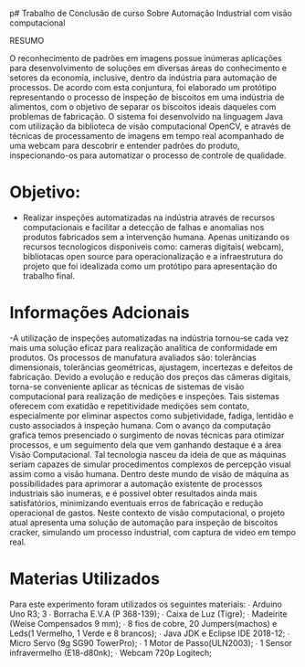 p# Trabalho de Conclusão de curso Sobre Automação Industrial com visão computacional

RESUMO

O reconhecimento de padrões em imagens possue inúmeras aplicações para desenvolvimento de
soluções em diversas áreas do conhecimento e setores da economia, inclusive, dentro da indústria
para automação de processos. De acordo com esta conjuntura, foi elaborado um protótipo
representando o processo de inspeção de biscoitos em uma indústria de alimentos, com o objetivo
de separar os biscoitos ideais daqueles com problemas de fabricação. O sistema foi desenvolvido
na linguagem Java com utilização da biblioteca de visão computacional OpenCV, e através
de técnicas de processamento de imagens em tempo real acompanhado de uma webcam para
descobrir e entender padrões do produto, inspecionando-os para automatizar o processo de
controle de qualidade.


# Objetivo:
 - Realizar inspeções automatizadas na indústria através de recursos computacionais e facilitar a detecção de falhas e anomalias nos produtos fabricados sem a intervenção humana. Apenas unitizando os recursos tecnologicos disponiveis como: cameras digitais( webcam), bibliotacas open source para operacionalização e a infraestrutura do projeto que foi idealizada como um protótipo para apresentação do trabalho final.
  





# Informações Adcionais
-A utilização de inspeções automatizadas na indústria tornou-se cada vez mais uma solução
eficaz para realização analítica de conformidade em produtos. Os processos de manufatura
avaliados são: tolerâncias dimensionais, tolerâncias geométricas, ajustagem, incertezas e defeitos
de fabricação. Devido a evolução e redução dos preços das câmeras digitais, torna-se conveniente
aplicar as técnicas de sistemas de visão computacional para realização de medições e inspeções.
Tais sistemas oferecem com exatidão e repetitividade medições sem contato, especialmente por
eliminar aspectos como subjetividade, fadiga, lentidão e custo associados à inspeção humana.
Com o avanço da computação grafica temos presenciado o surgimento de novas técnicas para
otimizar processos, e um seguimento dela que vem ganhando destaque é a área Visão Computacional. Tal tecnologia nasceu da ideia de que as máquinas seriam capazes de simular procedimentos
complexos de percepção visual assim como a visão humana. Dentro deste mundo de visão de
máquina as possibilidades para aprimorar a automação existente de processos industriais são
inumeras, e é possivel obter resultados ainda mais satisfatórios, minimizando eventuais erros de
fabricação e redução operacional de gastos. Neste contexto de visão computacional, o projeto
atual apresenta uma solução de automação para inspeção de biscoitos cracker, simulando um
processo industrial, com captura de video em tempo real.

# Materias Utilizados
Para este experimento foram utilizados os seguintes materiais:
∙ Arduino Uno R3;
3
∙ Borracha E.V.A (P 368-139);
∙ Caixa de Luz (Tigre);
∙ Madeirite (Weise Compensados 9 mm);
∙ 8 fios de cobre, 20 Jumpers(machos) e Leds(1 Vermelho, 1 Verde e 8 brancos);
∙ Java JDK e Eclipse IDE 2018-12;
∙ Micro Servo (9g SG90 TowerPro);
∙ 1 Motor de Passo(ULN2003);
∙ 1 Sensor infravermelho (E18-d80nk);
∙ Webcam 720p Logitech;

<p align="center">
    <img width="460" height="300" src="./robotica-vision/image/prototipo.jpg>
</p>    
